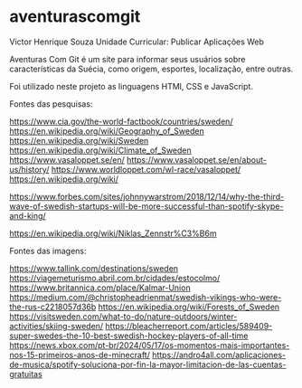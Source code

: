 # aventurascomgit
Victor Henrique Souza
Unidade Curricular: Publicar Aplicações Web

Aventuras Com Git é um site para informar seus usuários sobre 
características da Suécia, como origem, esportes, localização, entre outras.

Foi utilizado neste projeto as linguagens HTMl, CSS e JavaScript.


Fontes das pesquisas:

https://www.cia.gov/the-world-factbook/countries/sweden/
https://en.wikipedia.org/wiki/Geography_of_Sweden
https://en.wikipedia.org/wiki/Sweden
https://en.wikipedia.org/wiki/Climate_of_Sweden
https://www.vasaloppet.se/en/
https://www.vasaloppet.se/en/about-us/history/
https://www.worldloppet.com/wl-race/vasaloppet/
https://en.wikipedia.org/wiki/

https://www.forbes.com/sites/johnnywarstrom/2018/12/14/why-the-third-wave-of-swedish-startups-will-be-more-successful-than-spotify-skype-and-king/

https://en.wikipedia.org/wiki/Niklas_Zennstr%C3%B6m


Fontes das imagens:

https://www.tallink.com/destinations/sweden
https://viagemeturismo.abril.com.br/cidades/estocolmo/
https://www.britannica.com/place/Kalmar-Union
https://medium.com/@christopheadrienmat/swedish-vikings-who-were-the-rus-c2218057d36b
https://en.wikipedia.org/wiki/Forests_of_Sweden
https://visitsweden.com/what-to-do/nature-outdoors/winter-activities/skiing-sweden/
https://bleacherreport.com/articles/589409-super-swedes-the-10-best-swedish-hockey-players-of-all-time
https://news.xbox.com/pt-br/2024/05/17/os-momentos-mais-importantes-nos-15-primeiros-anos-de-minecraft/
https://andro4all.com/aplicaciones-de-musica/spotify-soluciona-por-fin-la-mayor-limitacion-de-las-cuentas-gratuitas
